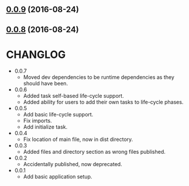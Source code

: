 <a name="0.0.9"></a>
## [0.0.9](https://github.com/marksmall/banger/compare/0.0.8...0.0.9) (2016-08-24)



<a name="0.0.8"></a>
## [0.0.8](https://github.com/marksmall/banger/compare/0.0.7...0.0.8) (2016-08-24)



# CHANGLOG

* 0.0.7
  * Moved dev dependencies to be runtime dependencies as they should have been.
* 0.0.6
  * Added task self-based life-cycle support.
  * Added ability for users to add their own tasks to life-cycle phases.
* 0.0.5
  * Add basic life-cycle support.
  * Fix imports.
  * Add initialize task.
* 0.0.4
  * Fix location of main file, now in dist directory.
* 0.0.3
  * Added files and directory section as wrong files published.
* 0.0.2
  * Accidentally published, now deprecated. 
* 0.0.1
  * Add basic application setup.
